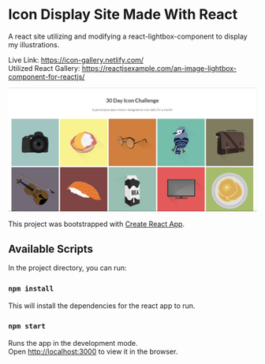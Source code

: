 # Icon Display Site Made With React

A react site utilizing and modifying a react-lightbox-component to display my illustrations.

Live Link:  https://icon-gallery.netlify.com/ <br/>
Utilized React Gallery: https://reactjsexample.com/an-image-lightbox-component-for-reactjs/

![markdown-image](public/images/markdown-image.png)



This project was bootstrapped with [Create React App](https://github.com/facebook/create-react-app).

## Available Scripts

In the project directory, you can run:

### `npm install`

This will install the dependencies for the react app to run. 

### `npm start`

Runs the app in the development mode.<br>
Open [http://localhost:3000](http://localhost:3000) to view it in the browser.

